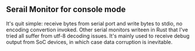 ## Serail Monitor for console mode
It's quit simple: receive bytes from serial port and write bytes to stdio, no encoding convertion invoked. Other serial monitors writeen in Rust that I've tried all suffer from utf-8 decoding issues. It's mainly used to receive debug output from SoC devices, in which case data corruption is inevitable.
